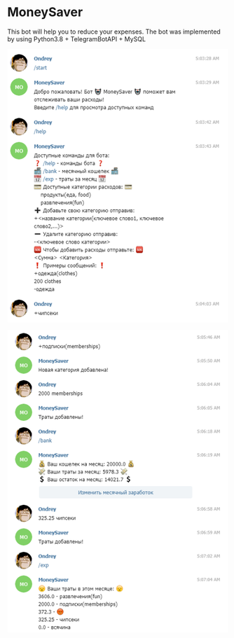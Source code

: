 # MoneySaver

This bot will help you to reduce your expenses. The bot was implemented by using Python3.8 + TelegramBotAPI + MySQL

![alt text](https://github.com/AndreyKaBelka/MoneySaver/blob/master/Скриншот1.PNG)   

![alt text](https://github.com/AndreyKaBelka/MoneySaver/blob/master/Скриншот2.PNG)
